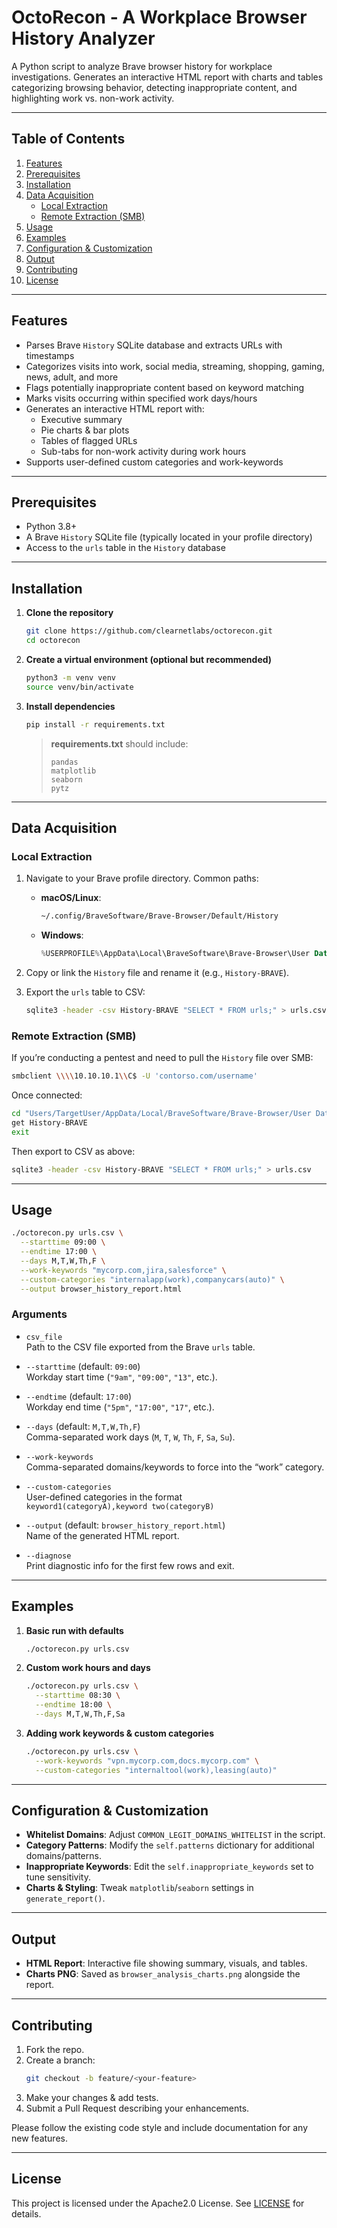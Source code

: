 # OctoRecon - A Workplace Browser History Analyzer

A Python script to analyze Brave browser history for workplace investigations. Generates an interactive HTML report with charts and tables categorizing browsing behavior, detecting inappropriate content, and highlighting work vs. non-work activity.

---

## Table of Contents

1. [Features](#features)  
2. [Prerequisites](#prerequisites)  
3. [Installation](#installation)  
4. [Data Acquisition](#data-acquisition)  
   - [Local Extraction](#local-extraction)  
   - [Remote Extraction (SMB)](#remote-extraction-smb)  
5. [Usage](#usage)  
6. [Examples](#examples)  
7. [Configuration & Customization](#configuration--customization)  
8. [Output](#output)  
9. [Contributing](#contributing)  
10. [License](#license)  

---

## Features

- Parses Brave `History` SQLite database and extracts URLs with timestamps  
- Categorizes visits into work, social media, streaming, shopping, gaming, news, adult, and more  
- Flags potentially inappropriate content based on keyword matching  
- Marks visits occurring within specified work days/hours  
- Generates an interactive HTML report with:
  - Executive summary  
  - Pie charts & bar plots  
  - Tables of flagged URLs  
  - Sub-tabs for non-work activity during work hours  
- Supports user-defined custom categories and work-keywords  

---

## Prerequisites

- Python 3.8+  
- A Brave `History` SQLite file (typically located in your profile directory)  
- Access to the `urls` table in the `History` database  

---

## Installation

1. **Clone the repository**  
   ```bash
   git clone https://github.com/clearnetlabs/octorecon.git
   cd octorecon
   ```

2. **Create a virtual environment (optional but recommended)**  
   ```bash
   python3 -m venv venv
   source venv/bin/activate
   ```

3. **Install dependencies**  
   ```bash
   pip install -r requirements.txt
   ```

   > **requirements.txt** should include:  
   > ```
   > pandas
   > matplotlib
   > seaborn
   > pytz
   > ```

---

## Data Acquisition

### Local Extraction

1. Navigate to your Brave profile directory. Common paths:

   - **macOS/Linux**:  
     ```bash
     ~/.config/BraveSoftware/Brave-Browser/Default/History
     ```
   - **Windows**:  
     ```powershell
     %USERPROFILE%\AppData\Local\BraveSoftware\Brave-Browser\User Data\Default\History
     ```

2. Copy or link the `History` file and rename it (e.g., `History-BRAVE`).

3. Export the `urls` table to CSV:

   ```bash
   sqlite3 -header -csv History-BRAVE "SELECT * FROM urls;" > urls.csv
   ```

### Remote Extraction (SMB)

If you’re conducting a pentest and need to pull the `History` file over SMB:

```bash
smbclient \\\\10.10.10.1\\C$ -U 'contorso.com/username'
```

Once connected:

```bash
cd "Users/TargetUser/AppData/Local/BraveSoftware/Brave-Browser/User Data/Default"
get History-BRAVE
exit
```

Then export to CSV as above:

```bash
sqlite3 -header -csv History-BRAVE "SELECT * FROM urls;" > urls.csv
```

---

## Usage

```bash
./octorecon.py urls.csv \
  --starttime 09:00 \
  --endtime 17:00 \
  --days M,T,W,Th,F \
  --work-keywords "mycorp.com,jira,salesforce" \
  --custom-categories "internalapp(work),companycars(auto)" \
  --output browser_history_report.html
```

### Arguments

- `csv_file`  
  Path to the CSV file exported from the Brave `urls` table.

- `--starttime` (default: `09:00`)  
  Workday start time (`"9am"`, `"09:00"`, `"13"`, etc.).

- `--endtime` (default: `17:00`)  
  Workday end time (`"5pm"`, `"17:00"`, `"17"`, etc.).

- `--days` (default: `M,T,W,Th,F`)  
  Comma-separated work days (`M`, `T`, `W`, `Th`, `F`, `Sa`, `Su`).

- `--work-keywords`  
  Comma-separated domains/keywords to force into the “work” category.

- `--custom-categories`  
  User-defined categories in the format  
  `keyword1(categoryA),keyword two(categoryB)`  

- `--output` (default: `browser_history_report.html`)  
  Name of the generated HTML report.

- `--diagnose`  
  Print diagnostic info for the first few rows and exit.

---

## Examples

1. **Basic run with defaults**  
   ```bash
   ./octorecon.py urls.csv
   ```

2. **Custom work hours and days**  
   ```bash
   ./octorecon.py urls.csv \
     --starttime 08:30 \
     --endtime 18:00 \
     --days M,T,W,Th,F,Sa
   ```

3. **Adding work keywords & custom categories**  
   ```bash
   ./octorecon.py urls.csv \
     --work-keywords "vpn.mycorp.com,docs.mycorp.com" \
     --custom-categories "internaltool(work),leasing(auto)"
   ```

---

## Configuration & Customization

- **Whitelist Domains**: Adjust `COMMON_LEGIT_DOMAINS_WHITELIST` in the script.  
- **Category Patterns**: Modify the `self.patterns` dictionary for additional domains/patterns.  
- **Inappropriate Keywords**: Edit the `self.inappropriate_keywords` set to tune sensitivity.  
- **Charts & Styling**: Tweak `matplotlib`/`seaborn` settings in `generate_report()`.

---

## Output

- **HTML Report**: Interactive file showing summary, visuals, and tables.  
- **Charts PNG**: Saved as `browser_analysis_charts.png` alongside the report.

---

## Contributing

1. Fork the repo.  
2. Create a branch:  
   ```bash
   git checkout -b feature/<your-feature>
   ```  
3. Make your changes & add tests.  
4. Submit a Pull Request describing your enhancements.  

Please follow the existing code style and include documentation for any new features.

---

## License

This project is licensed under the Apache2.0 License. See [LICENSE](./LICENSE) for details.  

